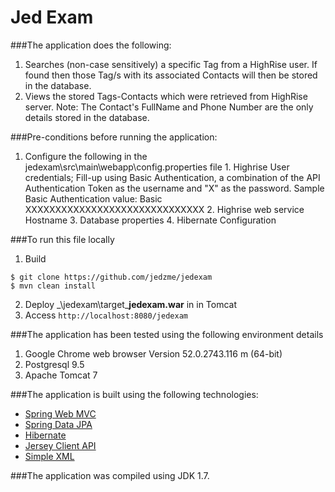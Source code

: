 Jed Exam
===============================
###The application does the following: 
  1. Searches (non-case sensitively) a specific Tag from a HighRise user. If found then those Tag/s with its associated Contacts will then be stored in the database.
  2. Views the stored Tags-Contacts which were retrieved from HighRise server. 
  Note: The Contact's FullName and Phone Number are the only details stored in the database.

###Pre-conditions before running the application:
  1. Configure the following in the jedexam\src\main\webapp\config.properties file
	1. Highrise User credentials; Fill-up using Basic Authentication, a combination of the API Authentication Token as the username and "X" as the password. Sample Basic Authentication value: Basic XXXXXXXXXXXXXXXXXXXXXXXXXXXXXX
	2. Highrise web service Hostname
	3. Database properties
	4. Hibernate Configuration

###To run this file locally
1. Build 
  ```
  $ git clone https://github.com/jedzme/jedexam
  $ mvn clean install
  ```
2. Deploy _\jedexam\target\_**jedexam.war** in in Tomcat
3. Access ```http://localhost:8080/jedexam```

###The application has been tested using the following environment details
1. Google Chrome web browser Version 52.0.2743.116 m (64-bit)
2. Postgresql 9.5
3. Apache Tomcat 7

###The application is built using the following technologies:
  * [Spring Web MVC](http://docs.spring.io/spring/docs/current/spring-framework-reference/html/mvc.html)
  * [Spring Data JPA](http://docs.spring.io/spring-data/jpa/docs/current/reference/html/#jpa.repositories)
  * [Hibernate](http://hibernate.org/orm/)
  * [Jersey Client API](https://jersey.java.net/documentation/latest/client.html)
  * [Simple XML](http://simple.sourceforge.net/)

###The application was compiled using JDK 1.7.
